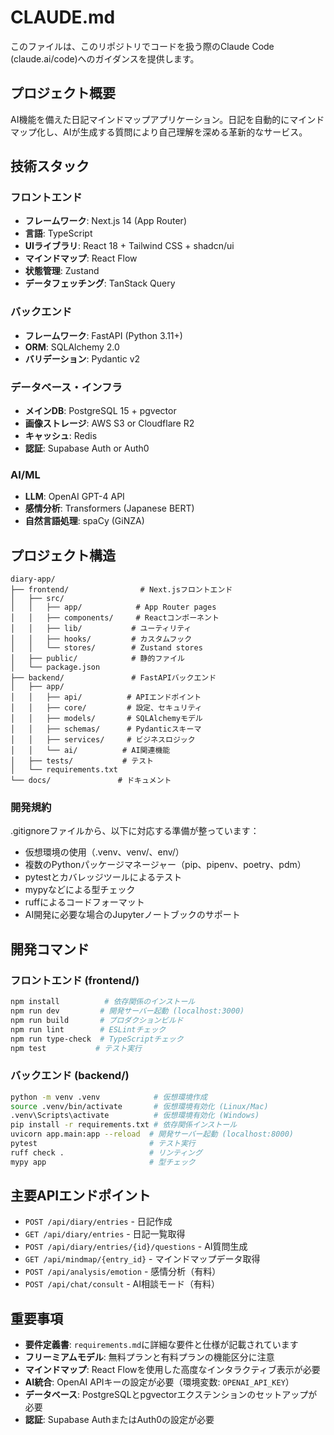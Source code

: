 # CLAUDE.md

このファイルは、このリポジトリでコードを扱う際のClaude Code (claude.ai/code)へのガイダンスを提供します。

## プロジェクト概要

AI機能を備えた日記マインドマップアプリケーション。日記を自動的にマインドマップ化し、AIが生成する質問により自己理解を深める革新的なサービス。

## 技術スタック

### フロントエンド
- **フレームワーク**: Next.js 14 (App Router)
- **言語**: TypeScript
- **UIライブラリ**: React 18 + Tailwind CSS + shadcn/ui
- **マインドマップ**: React Flow
- **状態管理**: Zustand
- **データフェッチング**: TanStack Query

### バックエンド
- **フレームワーク**: FastAPI (Python 3.11+)
- **ORM**: SQLAlchemy 2.0
- **バリデーション**: Pydantic v2

### データベース・インフラ
- **メインDB**: PostgreSQL 15 + pgvector
- **画像ストレージ**: AWS S3 or Cloudflare R2
- **キャッシュ**: Redis
- **認証**: Supabase Auth or Auth0

### AI/ML
- **LLM**: OpenAI GPT-4 API
- **感情分析**: Transformers (Japanese BERT)
- **自然言語処理**: spaCy (GiNZA)

## プロジェクト構造

```
diary-app/
├── frontend/                # Next.jsフロントエンド
│   ├── src/
│   │   ├── app/            # App Router pages
│   │   ├── components/     # Reactコンポーネント
│   │   ├── lib/           # ユーティリティ
│   │   ├── hooks/         # カスタムフック
│   │   └── stores/        # Zustand stores
│   ├── public/            # 静的ファイル
│   └── package.json
├── backend/               # FastAPIバックエンド
│   ├── app/
│   │   ├── api/          # APIエンドポイント
│   │   ├── core/         # 設定、セキュリティ
│   │   ├── models/       # SQLAlchemyモデル
│   │   ├── schemas/      # Pydanticスキーマ
│   │   ├── services/     # ビジネスロジック
│   │   └── ai/          # AI関連機能
│   ├── tests/           # テスト
│   └── requirements.txt
└── docs/               # ドキュメント
```

### 開発規約
.gitignoreファイルから、以下に対応する準備が整っています：
- 仮想環境の使用（.venv、venv/、env/）
- 複数のPythonパッケージマネージャー（pip、pipenv、poetry、pdm）
- pytestとカバレッジツールによるテスト
- mypyなどによる型チェック
- ruffによるコードフォーマット
- AI開発に必要な場合のJupyterノートブックのサポート

## 開発コマンド

### フロントエンド (frontend/)
```bash
npm install          # 依存関係のインストール
npm run dev         # 開発サーバー起動 (localhost:3000)
npm run build       # プロダクションビルド
npm run lint        # ESLintチェック
npm run type-check  # TypeScriptチェック
npm test           # テスト実行
```

### バックエンド (backend/)
```bash
python -m venv .venv            # 仮想環境作成
source .venv/bin/activate       # 仮想環境有効化 (Linux/Mac)
.venv\Scripts\activate          # 仮想環境有効化 (Windows)
pip install -r requirements.txt # 依存関係インストール
uvicorn app.main:app --reload  # 開発サーバー起動 (localhost:8000)
pytest                         # テスト実行
ruff check .                   # リンティング
mypy app                       # 型チェック
```

## 主要APIエンドポイント

- `POST /api/diary/entries` - 日記作成
- `GET /api/diary/entries` - 日記一覧取得
- `POST /api/diary/entries/{id}/questions` - AI質問生成
- `GET /api/mindmap/{entry_id}` - マインドマップデータ取得
- `POST /api/analysis/emotion` - 感情分析（有料）
- `POST /api/chat/consult` - AI相談モード（有料）

## 重要事項

- **要件定義書**: `requirements.md`に詳細な要件と仕様が記載されています
- **フリーミアムモデル**: 無料プランと有料プランの機能区分に注意
- **マインドマップ**: React Flowを使用した高度なインタラクティブ表示が必要
- **AI統合**: OpenAI APIキーの設定が必要（環境変数: `OPENAI_API_KEY`）
- **データベース**: PostgreSQLとpgvectorエクステンションのセットアップが必要
- **認証**: Supabase AuthまたはAuth0の設定が必要